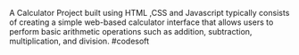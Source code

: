 A Calculator Project built using HTML ,CSS and Javascript typically consists of creating a simple web-based calculator interface that allows users to perform basic arithmetic operations such as addition, subtraction, multiplication, and division. #codesoft
